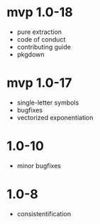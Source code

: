 # mvp 1.0-18

- pure extraction
- code of conduct
- contributing guide
- pkgdown

# mvp 1.0-17

- single-letter symbols
- bugfixes
- vectorized exponentiation

# 1.0-10

- minor bugfixes

# 1.0-8

- consistentification
